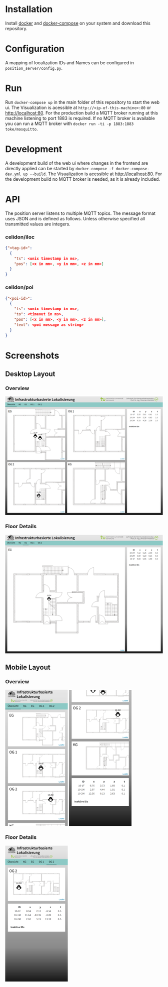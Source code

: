# Installation
Install [docker](https://docs.docker.com/install/) and [docker-compose](https://docs.docker.com/compose/install/) on your system and download this repository.


# Configuration
A mapping of localization IDs and Names can be configured in `position_server/config.py`.


# Run
Run `docker-compose up` in the main folder of this repository to start the web ui.
The Visualization is acessible at `http://<ip-of-this-machine>:80` or [http://localhost:80](http://localhost:80). For the production build a MQTT broker running at this machine listening to port 1883 is required. If no MQTT broker is available you can run a MQTT broker with `docker run -ti -p 1883:1883 toke/mosquitto`.


# Development
A development build of the web ui where changes in the frontend are directly applied can be started by `docker-compose -f docker-compose-dev.yml up --build`.
The Visualization is acessible at [http://localhost:80](http://localhost:80). For the development build no MQTT broker is needed, as it is already included.


# API
The position server listens to multiple MQTT topics.
The message format uses JSON and is defined as follows.
Unless otherwise specified all transmitted values are integers.

### celidon/iloc
```json
{"<tag-id>":
  {
    "ts": <unix timestamp in ms>,
    "pos": [<x in mm>, <y in mm>, <z in mm>]
  }
}
```

### celidon/poi
```json
{"<poi-id>":
  {
    "ts": <unix timestamp in ms>,
    "to": <timeout in ms>,
    "pos": [<x in mm>, <y in mm>, <z in mm>],
    "text": <poi message as string>
  }
}
```

# Screenshots

## Desktop Layout

### Overview

<img src="screenshots/desktop_overview.png" alt="drawing" width="800"/>

### Floor Details

<img src="screenshots/desktop_details.png" alt="drawing" width="800"/>


## Mobile Layout

### Overview

<img src="screenshots/mobile_overview_1.png" alt="drawing" width="200"/>  <img src="screenshots/mobile_overview_2.png" alt="drawing" width="200"/>

### Floor Details

<img src="screenshots/mobile_details.png" alt="drawing" width="200"/>
